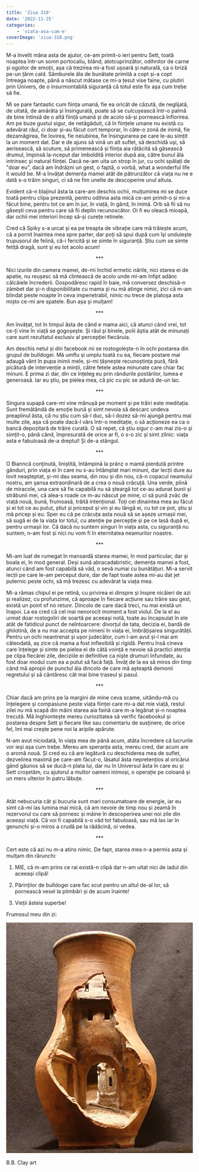 ```yaml
---
title: 'Ziua 318'
date: '2022-11-25'
categories:
    - 'viata-asa-cum-e'
coverImage: 'ziua-318.png'
---
```


M-a învelit mâna asta de ajutor, ce-am primit-o ieri pentru Sett, toată noaptea într-un somn portocaliu, blând, atotcuprinzător, odihnitor de carne și ogoitor de emoții, așa că trezirea mi-a fost ușoară și naturală, ca o briză pe-un țărm cald. Sâmburele ăla de bunătate primită a copt și-a copt întreaga noapte, până a născut mătase ce mi-a țesut vise faine, cu plutiri prin Univers, de o insurmontabilă siguranță că totul este fix așa cum trebe să fie.

Mi se pare fantastic cum ființa umană, fie ea oricât de căzută, de neglijată, de uitată, de amărâta și însingurată, poate să se culcușească într-o palmă de bine întinsă de o altă ființă umană și de acolo să-și pornească înflorirea. Am pe buze gustul sigur, de netăgăduit, că în ființele umane nu există cu adevărat răul, ci doar și-au făcut cort temporar, în câte-o zonă de inimă, fie dezamăgirea, fie lovirea, fie neiubirea, fie însingurarea pe care le-au simțit la un moment dat. Dar e de ajuns să vină un alt suflet, să deschidă uși, să aerisească, să scuture, să primenească și ființa aia rătăcită să găsească drumul, împinsă la-nceput dar imboldită interior după aia, către bunul ăla intrinsec și natural ființei. Dacă ne-am uita un strop în jur, cu ochi spălați de "doar eu", dacă am îndrăzni un gest, o faptă, o vorbă, what a wonderful life it would be. M-a învățat demența mamei atât de pătrunzător că viața nu ne e dată s-o trăim singuri, ci să ne fim unelte de descoperire unul altuia.

Evident că-n blajinul ăsta la care-am deschis ochii, mulțumirea mi se duce toată pentru clipa prezentă, pentru odihna asta mică ce-am primit-o și mi-a făcut bine, pentru tot ce am în jur, în viață, în gând, în inimă. Orb să fii să nu găsești ceva pentru care să fii deplin recunoscător. Oi fi eu oleacă mioapă, dar ochii mei interiori încep să-și curețe retinele.

Cred că Spiky s-a urcat și ea pe treapta de vibrație care mă trăiește acum, că a pornit înaintea mea spre parter, dar poți să spui după cum își unduiește trupușorul de felină, că-i fericită și se simte în siguranță. Știu cum se simte fetiță dragă, sunt și eu tot acolo acum!

<p style="text-align: center;">***</p>

Nici izurile din camera mamei, de-mi închid ermetic nările, nici starea ei de apatie, nu reușesc să mă clintească de acolo unde mi-am înfipt adânc călcâiele încrederii. Gospodăresc rapid în baie, mă conversez deschisă-n zâmbet dar și-n disponibilitate cu mama și nu mă atinge nimic, zici că m-am blindat peste noapte în ceva impenetrabil, nimic nu trece de platoșa asta mișto ce-mi are spatele. Bun așa și mulțam!

<p style="text-align: center;">***</p>

Am învățat, tot în timpul ăsta de când e mama aici, că atunci când vrei, tot ce-ți vine în viață se gogoșește. Și răul și binele, polii ăștia atât de minunați care sunt rezultatul exclusiv al percepției fiecăruia.

Am deschis netul și din facebook mi se rostogolește-n în ochi postarea din grupul de bulldogei. Mă umflu și umplu toată cu ea, fiecare postare mai adaugă vânt în pupa inimii mele, și-mi țâșnește recunoștința pură, fără picătură de intervenție a minții, către fetele astea minunate care chiar fac minuni. E prima zi dar, din ce înțeleg eu prin rândurile postărilor, lumea e generoasă. Iar eu știu, pe pielea mea, că pic cu pic se adună de-un lac.

<p style="text-align: center;">***</p>

Singura supapă care-mi vine mănușă pe moment și pe trăiri este meditația. Sunt fremătândă de emoție bună și simt nevoia să descarc undeva preaplinul ăsta, că nu știu cum să-l duc, să-l dozez să-mi ajungă pentru mai multe zile, așa că poate dacă-l vărs într-o meditație, o să acționeze ea ca o bancă depozitară de trăire curată. O să repet, că știu sigur c-am mai zis-o și simțit-o, până când, împresurată de orice ar fi, o s-o zic și simt zilnic: viața asta e fabuloasă de-a dreptul! Și de-a stângul.

<p style="text-align: center;">***</p>

O Bianncă conținută, liniștită, întâmpină la prânz o mamă pierdută printre gânduri, prin viața ei în care nu s-au întâmplat mari minuni, dar lecții dure au lovit neașteptat, și-mi dau seama, din nou și din nou, că-n copacul neamului nostru, am șansa extraordinară de a crea o nouă crăcuță. Una verde, plină de miracole, una care să fie capabilă nu să șteargă tot ce-au adunat bunii și străbunii mei, că alea-s roade ce m-au născut pe mine, ci să pună zvâc de viață nouă, bună, frumoasă, trăită intențional. Toți cei dinaintea mea au făcut și ei tot ce au putut, știut și priceput și vin și eu lângă ei, cu tot ce pot, știu și mă pricep și eu. Sper eu că pe crăcuța asta nouă să se așeze urmașii mei, să sugă ei de la viața lor totul, cu atenție pe percepție și pe ce lasă după ei, pentru urmașii lor. Că dacă nu suntem singuri în viața asta, cu siguranță nu suntem, n-am fost și nici nu vom fi în eternitatea neamurilor noastre.

<p style="text-align: center;">***</p>

Mi-am luat de rumegat în mansardă starea mamei, în mod particular, dar și boala ei, în mod general. Deși sună abracadabristic, demența mamei a fost, atunci când am fost capabilă să văd, o sevă numai cu bunătățuri. Mi-a servit lecții pe care le-am perceput dure, dar de fapt toate astea mi-au dat jet puternic peste ochi, să mă trezesc cu adevărat la viața mea.

Mi-a rămas chipul ei pe retină, cu privirea ei dinspre și înspre nicăieri de azi și realizez, cu profunzime, că aproape în fiecare acțiune sau trăire sau gest, există un point of no retunr. Dincolo de care dacă treci, nu mai există un înapoi. La ea cred că cel mai nenorocit moment a fost violul. De la el au urmat doar rostogoliri de soartă pe aceeași notă, toate au încapsulat în ele atât de fatidicul punct de neîntoarcere: divorțul de tata, decizia ei, bardă de ghilotină, de a nu mai accepta pe nimeni în viața ei, îmbrățișarea singurătății. Pentru un ochi neantrenat și ușor judecător, cum l-am avut și-l mai am câteodată, aș zice că mama a fost inflexibilă și rigidă. Pentru însă cineva care înțelege și simte pe pielea ei de câtă voință e nevoie să practici atenția pe clipa fiecărei zile, deciziile ei definitive ca niște drumuri înfundate, au fost doar modul cum ea a putut să facă față. Învăț de la ea să miros din timp când mă apropii de punctul ăla dincolo de care mă așteaptă demonii regretului și să cântăresc cât mai bine traseul și pasul.

<p style="text-align: center;">***</p>

Chiar dacă am prins pe la margini de mine ceva scame, uitându-mă cu înțelegere și compasiune peste viața ființei care mi-a dat mie viață, restul zilei nu mă scapă din mâini starea aia faină care m-a legănat și-n noaptea trecută. Mă înghiontește mereu curiozitatea să verific facebookul și postarea despre Sett și fiecare like sau comentariu de susținere, de orice fel, îmi mai crește pene noi la aripile apărute.

N-am avut niciodată, în viața mea de până acum, atâta încredere că lucrurile vor ieși așa cum trebe. Mereu am speranța asta, mereu cred, dar acum are o aromă nouă. Și cred eu că are legătură cu deschiderea mea de suflet, dezvelirea maximă pe care-am făcut-o, lăsatul ăsta nepretențios al oricărui gând găunos să se ducă-n plata lui, dar nu în Universul ăsta în care eu și Sett croșetăm, cu ajutorul a multor oameni inimoși, o operație pe coloană și un mers ulterior în patru lăbuțe.

<p style="text-align: center;">***</p>

Atât nebucuria cât și bucuria sunt mari consumatoare de energie, iar eu simt că-mi las lumina mai mică, că am nevoie de timp nou și zeamă în rezervorul cu care să pornesc și mâine în descoperirea unei noi zile din aceeași viață. Că voi fi capabilă s-o văd tot fabuloasă, sau mă las iar în genunchi și-o miros a crudă pe la rădăcină, oi vedea.

<p style="text-align: center;">***</p>

Cert este că azi nu m-a atins nimic. De fapt, starea mea n-a permis asta și mulțam din rărunchi:

1. MIE, că m-am prins ce rai există-n clipă dar n-am uitat nici de iadul din aceeași clipă!

2. Părinților de bulldogei care fac scut pentru un altul de-al lor, să pornească vesel la plimbări și de acum înainte!

3. Vieții ăsteia superbe!

Frumosul meu din zi:

![](images/318.jpeg)

B.B. Clay art
